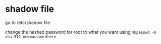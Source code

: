 # shadow file

go to /etc/shadow file

change the hashed password for root to what you want using `mkpasswd -m sha-512 newpasswordhere`
